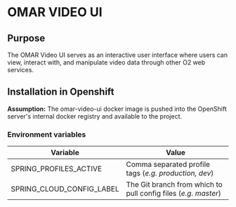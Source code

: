 # OMAR VIDEO UI

## Purpose

The OMAR Video UI serves as an interactive user interface where users can view, interact with, and manipulate video data through other O2 web services.

## Installation in Openshift

**Assumption:** The omar-video-ui docker image is pushed into the OpenShift server's internal docker registry and available to the project.

### Environment variables

|Variable|Value|
|------|------|
|SPRING_PROFILES_ACTIVE|Comma separated profile tags (*e.g. production, dev*)|
|SPRING_CLOUD_CONFIG_LABEL|The Git branch from which to pull config files (*e.g. master*)|